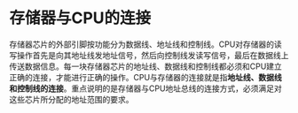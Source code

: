 # 存储器与CPU的连接

​	存储器芯片的外部引脚按功能分为数据线、地址线和控制线。CPU对存储器的读写操作首先是向其地址线发地址信号，然后向控制线发读写信号，最后在数据线上传送数据信息。每一块存储器芯片的地址线、数据线和控制线都必须和CPU建立正确的连接，才能进行正确的操作。
​	CPU与存储器的连接就是指**地址线、数据线和控制线的连接**。重点说明的是存储器与CPU地址总线的连接方式，必须满足对这些芯片所分配的地址范围的要求。
